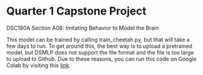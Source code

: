 # Quarter 1 Capstone Project 
DSC180A Section A08: Imitating Behavior to Model the Brain

This model can be trained by calling train_cheetah.py, but that will take a few days to run. To get around this, the best way is to upload a pretrained model, but DSMLP does not support the file format and the file is too large to upload to Github. Due to these reasons, you can run this code on Google Colab by visiting this [link](https://colab.research.google.com/drive/1TDih5q6UMmi-ZFNT5OzUmC6dySQOfhXo?usp=sharing).
